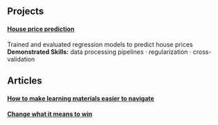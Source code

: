 ## Projects
#### [House price prediction](https://github.com/maximilian-ho/Data-Analytics-Projects/blob/main/House%20Prices%20Prediction/house-prices-prediction.ipynb) 
Trained and evaluated regression models to predict house prices  
**Demonstrated Skills:** data processing pipelines · regularization · cross-validation  

## Articles
#### [How to make learning materials easier to navigate](https://github.com/maximilian-ho/articles/blob/main/how_to_make_learning_materials_easier_to_navigate.md)
#### [Change what it means to win](https://github.com/maximilian-ho/articles/blob/main/change_what_it_means_to_win.md)



